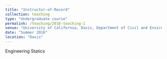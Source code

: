 ```yaml
---
title: "Instructor-of-Record"
collection: teaching
type: "Undergraduate course"
permalink: /teaching/2016-teaching-1
venue: "University of California, Davis, Department of Civil and Environmental Engineering"
date: "Summer 2016"
location: "Davis"
---
```


Engineering Statics

